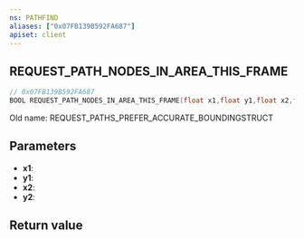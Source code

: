 ```yaml
---
ns: PATHFIND
aliases: ["0x07FB139B592FA687"]
apiset: client
---
```

## REQUEST_PATH_NODES_IN_AREA_THIS_FRAME

```c
// 0x07FB139B592FA687
BOOL REQUEST_PATH_NODES_IN_AREA_THIS_FRAME(float x1,float y1,float x2,float y2);
```

Old name: REQUEST_PATHS_PREFER_ACCURATE_BOUNDINGSTRUCT

## Parameters
* **x1**:
* **y1**:
* **x2**:
* **y2**:

## Return value

